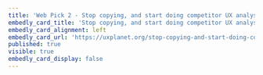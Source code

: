 ```yaml
---
title: 'Web Pick 2 - Stop copying, and start doing competitor UX analysis properly'
embedly_card_title: 'Stop copying, and start doing competitor UX analysis properly'
embedly_card_alignment: left
embedly_card_url: 'https://uxplanet.org/stop-copying-and-start-doing-competitor-ux-analysis-properly-bff8dbfc644f'
published: true
visible: true
embedly_card_display: false
---
```

